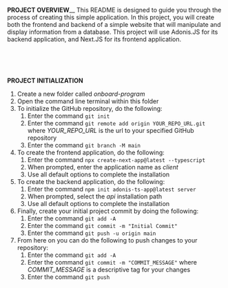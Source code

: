 **PROJECT OVERVIEW**__
This README is designed to guide you through the process of creating this simple application. In this project, you will create both the frontend and backend of a simple website that will manipulate and display information from a database. This project will use Adonis.JS for its backend application, and Next.JS for its frontend application.

<br />
<br />
<br />

**PROJECT INITIALIZATION**
1. Create a new folder called *onboard-program*
2. Open the command line terminal within this folder
3. To initialize the GitHub repository, do the following:
    1. Enter the command ``` git init ```
    2. Enter the command ``` git remote add origin YOUR_REPO_URL.git ``` where *YOUR_REPO_URL* is the url to your specified GitHub repository
    3. Enter the command ``` git branch -M main ```
4. To create the frontend application, do the following:
    1. Enter the command ``` npx create-next-app@latest --typescript ```
    2. When prompted, enter the application name as *client*
    3. Use all default options to complete the installation
5. To create the backend application, do the following:
    1. Enter the command ``` npm init adonis-ts-app@latest server ```
    2. When prompted, select the *api* installation path
    3. Use all default options to complete the installation
6. Finally, create your initial project commit by doing the following:
    1. Enter the command ``` git add -A ```
    2. Enter the command ``` git commit -m "Initial Commit" ```
    3. Enter the command ``` git push -u origin main ```
7. From here on you can do the following to push changes to your repository:
    1. Enter the command ``` git add -A ```
    2. Enter the command ``` git commit -m "COMMIT_MESSAGE" ``` where *COMMIT_MESSAGE* is a descriptive tag for your changes
    3. Enter the command ``` git push ```